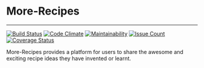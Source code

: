 # More-Recipes

----
[![Build Status](https://travis-ci.org/Dheavyman/More-Recipes.svg?branch=develop)](https://travis-ci.org/Dheavyman/More-Recipes)
[![Code Climate](https://codeclimate.com/github/Dheavyman/More-Recipes/badges/gpa.svg?branch=develop)](https://codeclimate.com/github/Dheavyman/More-Recipes?branch=develop)
[![Maintainability](https://api.codeclimate.com/v1/badges/40b3e87a10c58d6018a4/maintainability)](https://codeclimate.com/github/Dheavyman/More-Recipes/maintainability)
[![Issue Count](https://codeclimate.com/github/Dheavyman/More-Recipes/badges/issue_count.svg?branch=develop)](https://codeclimate.com/github/Dheavyman/More-Recipes?branch=develop)
[![Coverage Status](https://coveralls.io/repos/github/Dheavyman/More-Recipes/badge.svg?branch=develop)](https://coveralls.io/github/Dheavyman/More-Recipes?branch=develop)

More-Recipes provides a platform for users to share the awesome and exciting  recipe ideas they have invented or learnt.
